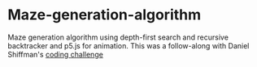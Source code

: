 # Maze-generation-algorithm

Maze generation algorithm using depth-first search and recursive backtracker and p5.js for animation.
This was a follow-along with Daniel Shiffman's [coding challenge](https://www.youtube.com/watch?v=HyK_Q5rrcr4&index=9&list=PLRqwX-V7Uu6bePNiZLnglXUp2LXIjlCdb)
